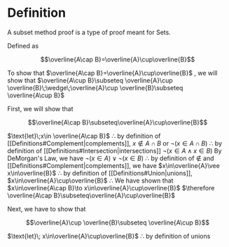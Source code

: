 # Definition

A subset method proof is a type of proof meant for Sets.

Defined as

$$\overline{A\cap B}=\overline{A}\cup\overline{B}$$

To show that $\overline{A\cap B}=\overline{A}\cup\overline{B}$ , we will show that $\overline{A\cup B}\subseteq \overline{A}\cup \overline{B}\;\wedge\;\overline{A}\cup \overline{B}\subseteq \overline{A\cup B}$

First, we will show that

$$\overline{A\cap B}\subseteq\overline{A}\cup\overline{B}$$

$\text{let}\;x\in \overline{A\cap B}$
$\therefore$ by definition of [[Definitions#Complement|complements]], $x\notin A\cap B$ or $\neg(x\in A\cap B)$
$\therefore$ by definition of [[Definitions#Intersection|intersections]] $\neg(x\in A\wedge x\in B)$
By DeMorgan's Law, we have $\neg(x\in A)\vee\neg(x\in B)$
$\therefore$ by definition of $\notin$ and [[Definitions#Complement|complements]], we have $x\in\overline{A}\vee x\in\overline{B}$
$\therefore$ by definition of [[Definitions#Union|unions]], $x\in\overline{A}\cup\overline{B}$
$\therefore$ We have shown that $x\in\overline{A\cap B}\to x\in\overline{A}\cup\overline{B}$
$\therefore \overline{A\cap B}\subseteq\overline{A}\cup\overline{B}$

Next, we have to show that

$$\overline{A}\cup \overline{B}\subseteq \overline{A\cup B}$$

$\text{let}\; x\in\overline{A}\cup\overline{B}$
$\therefore$ by definition of unions
